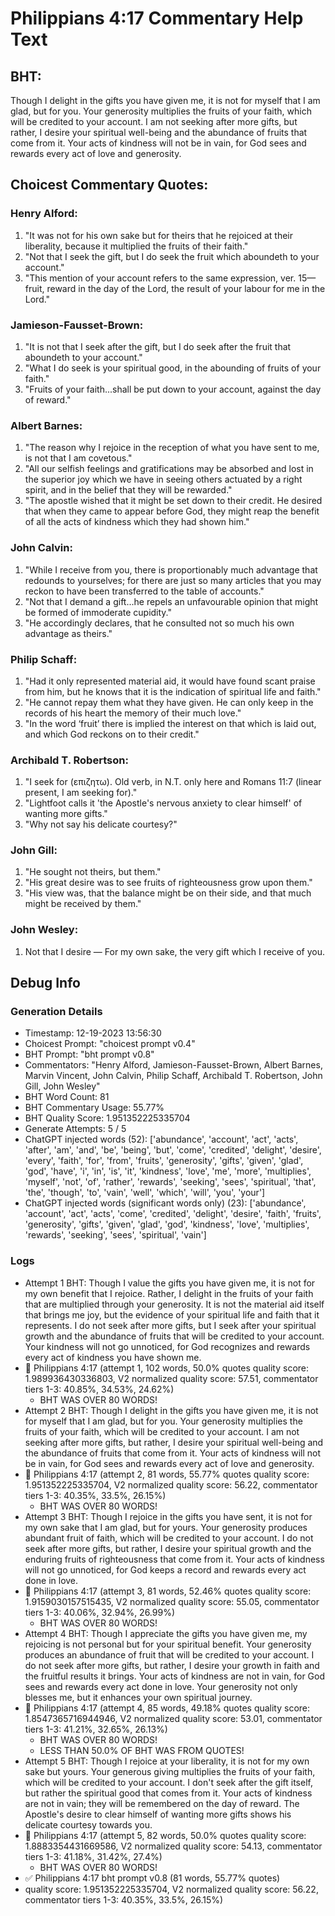 # Philippians 4:17 Commentary Help Text

## BHT:
Though I delight in the gifts you have given me, it is not for myself that I am glad, but for you. Your generosity multiplies the fruits of your faith, which will be credited to your account. I am not seeking after more gifts, but rather, I desire your spiritual well-being and the abundance of fruits that come from it. Your acts of kindness will not be in vain, for God sees and rewards every act of love and generosity.

## Choicest Commentary Quotes:
### Henry Alford:
1. "It was not for his own sake but for theirs that he rejoiced at their liberality, because it multiplied the fruits of their faith."
2. "Not that I seek the gift, but I do seek the fruit which aboundeth to your account."
3. "This mention of your account refers to the same expression, ver. 15—fruit, reward in the day of the Lord, the result of your labour for me in the Lord."

### Jamieson-Fausset-Brown:
1. "It is not that I seek after the gift, but I do seek after the fruit that aboundeth to your account."
2. "What I do seek is your spiritual good, in the abounding of fruits of your faith."
3. "Fruits of your faith...shall be put down to your account, against the day of reward."

### Albert Barnes:
1. "The reason why I rejoice in the reception of what you have sent to me, is not that I am covetous."
2. "All our selfish feelings and gratifications may be absorbed and lost in the superior joy which we have in seeing others actuated by a right spirit, and in the belief that they will be rewarded."
3. "The apostle wished that it might be set down to their credit. He desired that when they came to appear before God, they might reap the benefit of all the acts of kindness which they had shown him."

### John Calvin:
1. "While I receive from you, there is proportionably much advantage that redounds to yourselves; for there are just so many articles that you may reckon to have been transferred to the table of accounts."
2. "Not that I demand a gift...he repels an unfavourable opinion that might be formed of immoderate cupidity."
3. "He accordingly declares, that he consulted not so much his own advantage as theirs."

### Philip Schaff:
1. "Had it only represented material aid, it would have found scant praise from him, but he knows that it is the indication of spiritual life and faith."
2. "He cannot repay them what they have given. He can only keep in the records of his heart the memory of their much love."
3. "In the word ‘fruit’ there is implied the interest on that which is laid out, and which God reckons on to their credit."

### Archibald T. Robertson:
1. "I seek for (επιζητω). Old verb, in N.T. only here and Romans 11:7 (linear present, I am seeking for)."
2. "Lightfoot calls it 'the Apostle's nervous anxiety to clear himself' of wanting more gifts."
3. "Why not say his delicate courtesy?"

### John Gill:
1. "He sought not theirs, but them."
2. "His great desire was to see fruits of righteousness grow upon them."
3. "His view was, that the balance might be on their side, and that much might be received by them."

### John Wesley:
1. Not that I desire — For my own sake, the very gift which I receive of you.



## Debug Info
### Generation Details
- Timestamp: 12-19-2023 13:56:30
- Choicest Prompt: "choicest prompt v0.4"
- BHT Prompt: "bht prompt v0.8"
- Commentators: "Henry Alford, Jamieson-Fausset-Brown, Albert Barnes, Marvin Vincent, John Calvin, Philip Schaff, Archibald T. Robertson, John Gill, John Wesley"
- BHT Word Count: 81
- BHT Commentary Usage: 55.77%
- BHT Quality Score: 1.951352225335704
- Generate Attempts: 5 / 5
- ChatGPT injected words (52):
	['abundance', 'account', 'act', 'acts', 'after', 'am', 'and', 'be', 'being', 'but', 'come', 'credited', 'delight', 'desire', 'every', 'faith', 'for', 'from', 'fruits', 'generosity', 'gifts', 'given', 'glad', 'god', 'have', 'i', 'in', 'is', 'it', 'kindness', 'love', 'me', 'more', 'multiplies', 'myself', 'not', 'of', 'rather', 'rewards', 'seeking', 'sees', 'spiritual', 'that', 'the', 'though', 'to', 'vain', 'well', 'which', 'will', 'you', 'your']
- ChatGPT injected words (significant words only) (23):
	['abundance', 'account', 'act', 'acts', 'come', 'credited', 'delight', 'desire', 'faith', 'fruits', 'generosity', 'gifts', 'given', 'glad', 'god', 'kindness', 'love', 'multiplies', 'rewards', 'seeking', 'sees', 'spiritual', 'vain']

### Logs
- Attempt 1 BHT: Though I value the gifts you have given me, it is not for my own benefit that I rejoice. Rather, I delight in the fruits of your faith that are multiplied through your generosity. It is not the material aid itself that brings me joy, but the evidence of your spiritual life and faith that it represents. I do not seek after more gifts, but I seek after your spiritual growth and the abundance of fruits that will be credited to your account. Your kindness will not go unnoticed, for God recognizes and rewards every act of kindness you have shown me.
- 🔄 Philippians 4:17 (attempt 1, 102 words, 50.0% quotes quality score: 1.989936430336803, V2 normalized quality score: 57.51, commentator tiers 1-3: 40.85%, 34.53%, 24.62%) 
	- BHT WAS OVER 80 WORDS!
- Attempt 2 BHT: Though I delight in the gifts you have given me, it is not for myself that I am glad, but for you. Your generosity multiplies the fruits of your faith, which will be credited to your account. I am not seeking after more gifts, but rather, I desire your spiritual well-being and the abundance of fruits that come from it. Your acts of kindness will not be in vain, for God sees and rewards every act of love and generosity.
- 🔄 Philippians 4:17 (attempt 2, 81 words, 55.77% quotes quality score: 1.951352225335704, V2 normalized quality score: 56.22, commentator tiers 1-3: 40.35%, 33.5%, 26.15%) 
	- BHT WAS OVER 80 WORDS!
- Attempt 3 BHT: Though I rejoice in the gifts you have sent, it is not for my own sake that I am glad, but for yours. Your generosity produces abundant fruit of faith, which will be credited to your account. I do not seek after more gifts, but rather, I desire your spiritual growth and the enduring fruits of righteousness that come from it. Your acts of kindness will not go unnoticed, for God keeps a record and rewards every act done in love.
- 🔄 Philippians 4:17 (attempt 3, 81 words, 52.46% quotes quality score: 1.9159030157515435, V2 normalized quality score: 55.05, commentator tiers 1-3: 40.06%, 32.94%, 26.99%) 
	- BHT WAS OVER 80 WORDS!
- Attempt 4 BHT: Though I appreciate the gifts you have given me, my rejoicing is not personal but for your spiritual benefit. Your generosity produces an abundance of fruit that will be credited to your account. I do not seek after more gifts, but rather, I desire your growth in faith and the fruitful results it brings. Your acts of kindness are not in vain, for God sees and rewards every act done in love. Your generosity not only blesses me, but it enhances your own spiritual journey.
- 🔄 Philippians 4:17 (attempt 4, 85 words, 49.18% quotes quality score: 1.8547365716944946, V2 normalized quality score: 53.01, commentator tiers 1-3: 41.21%, 32.65%, 26.13%) 
	- BHT WAS OVER 80 WORDS! 
	- LESS THAN 50.0% OF BHT WAS FROM QUOTES!
- Attempt 5 BHT: Though I rejoice at your liberality, it is not for my own sake but yours. Your generous giving multiplies the fruits of your faith, which will be credited to your account. I don't seek after the gift itself, but rather the spiritual good that comes from it. Your acts of kindness are not in vain; they will be remembered on the day of reward. The Apostle's desire to clear himself of wanting more gifts shows his delicate courtesy towards you.
- 🔄 Philippians 4:17 (attempt 5, 82 words, 50.0% quotes quality score: 1.8883354431669586, V2 normalized quality score: 54.13, commentator tiers 1-3: 41.18%, 31.42%, 27.4%) 
	- BHT WAS OVER 80 WORDS!
- ✅ Philippians 4:17 bht prompt v0.8 (81 words, 55.77% quotes)
- quality score: 1.951352225335704, V2 normalized quality score: 56.22, commentator tiers 1-3: 40.35%, 33.5%, 26.15%)